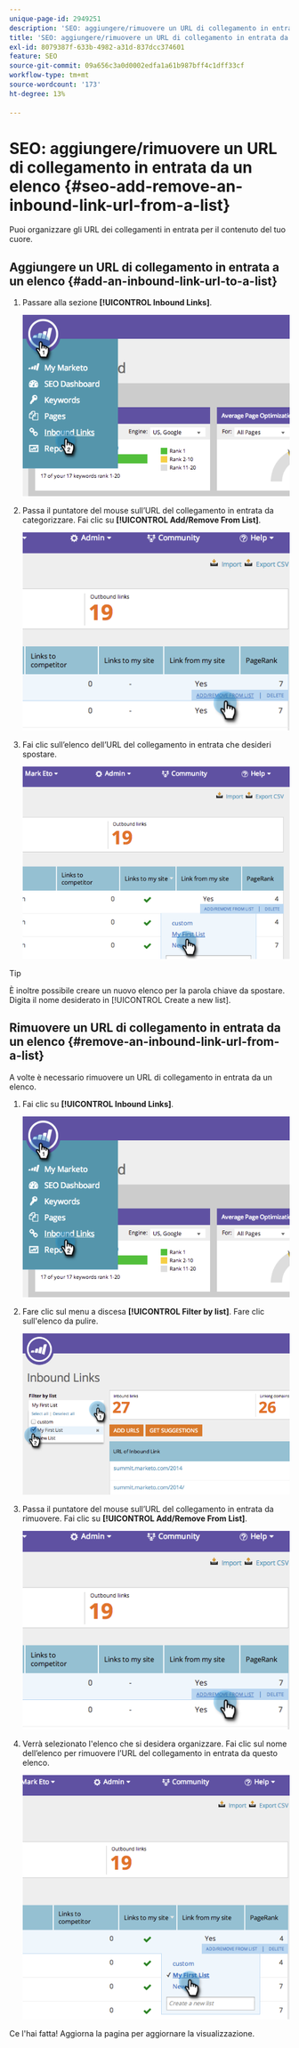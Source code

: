 ```yaml
---
unique-page-id: 2949251
description: 'SEO: aggiungere/rimuovere un URL di collegamento in entrata da un elenco - Documentazione di Marketo - Documentazione del prodotto'
title: 'SEO: aggiungere/rimuovere un URL di collegamento in entrata da un elenco'
exl-id: 8079387f-633b-4982-a31d-837dcc374601
feature: SEO
source-git-commit: 09a656c3a0d0002edfa1a61b987bff4c1dff33cf
workflow-type: tm+mt
source-wordcount: '173'
ht-degree: 13%

---
```


# SEO: aggiungere/rimuovere un URL di collegamento in entrata da un elenco {#seo-add-remove-an-inbound-link-url-from-a-list}

Puoi organizzare gli URL dei collegamenti in entrata per il contenuto del tuo cuore.

## Aggiungere un URL di collegamento in entrata a un elenco {#add-an-inbound-link-url-to-a-list}

1. Passare alla sezione **[!UICONTROL Inbound Links]**.

   ![](assets/image2014-11-20-18-3a27-3a27.png)

1. Passa il puntatore del mouse sull’URL del collegamento in entrata da categorizzare. Fai clic su **[!UICONTROL Add/Remove From List]**.

   ![](assets/image2014-11-20-18-3a27-3a40.png)

1. Fai clic sull’elenco dell’URL del collegamento in entrata che desideri spostare.

   ![](assets/image2014-11-20-18-3a28-3a18.png)

>[!TIP]
>
>È inoltre possibile creare un nuovo elenco per la parola chiave da spostare. Digita il nome desiderato in [!UICONTROL Create a new list].

## Rimuovere un URL di collegamento in entrata da un elenco {#remove-an-inbound-link-url-from-a-list}

A volte è necessario rimuovere un URL di collegamento in entrata da un elenco.

1. Fai clic su **[!UICONTROL Inbound Links]**.

   ![](assets/image2014-11-20-18-3a28-3a41.png)

1. Fare clic sul menu a discesa **[!UICONTROL Filter by list]**. Fare clic sull&#39;elenco da pulire.

   ![](assets/image2014-11-20-18-3a28-3a57.png)

1. Passa il puntatore del mouse sull’URL del collegamento in entrata da rimuovere. Fai clic su **[!UICONTROL Add/Remove From List]**.

   ![](assets/image2014-11-20-18-3a29-3a56.png)

1. Verrà selezionato l&#39;elenco che si desidera organizzare. Fai clic sul nome dell’elenco per rimuovere l’URL del collegamento in entrata da questo elenco.

   ![](assets/image2014-11-20-18-3a30-3a10.png)

Ce l&#39;hai fatta! Aggiorna la pagina per aggiornare la visualizzazione.
